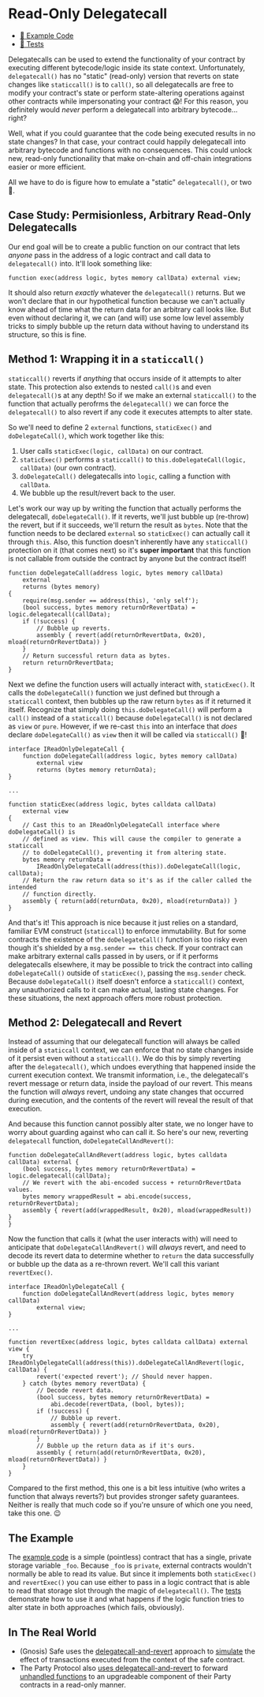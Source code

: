 # Read-Only Delegatecall

- [📜 Example Code](./ReadOnlyDelegatecall.sol)
- [🐞 Tests](../../test/ReadOnlyDelegatecall.t.sol)

Delegatecalls can be used to extend the functionality of your contract by executing different bytecode/logic inside its state context. Unfortunately, `delegatecall()` has no "static" (read-only) version that reverts on state changes like `staticcall()` is to `call()`, so all delegatecalls are free to modify your contract's state or perform state-altering operations against other contracts while impersonating your contract 😱! For this reason, you definitely would *never* perform a delegatecall into arbitrary bytecode... right?

Well, what if you could guarantee that the code being executed results in no state changes? In that case, your contract could happily delegatecall into arbitrary bytecode and functions with no consequences. This could unlock new, read-only functionaility that make on-chain and off-chain integrations easier or more efficient.

All we have to do is figure how to emulate a "static" `delegatecall()`, or two 🤗.

## Case Study: Permisionless, Arbitrary Read-Only Delegatecalls

Our end goal will be to create a public function on our contract that lets *anyone* pass in the address of a logic contract and call data to `delegatecall()` into. It'll look something like:

```solidity
function exec(address logic, bytes memory callData) external view;
```

It should also return *exactly* whatever the `delegatecall()` returns. But we won't declare that in our hypothetical function because we can't actually know ahead of time what the return data for an arbitrary call looks like. But even without declaring it, we can (and will) use some low level assembly tricks to simply bubble up the return data without having to understand its structure, so this is fine.

## Method 1: Wrapping it in a `staticcall()`

`staticcall()` reverts if *anything* that occurs inside of it attempts to alter state. This protection also extends to nested `call()`s and even `delegatecall()`s at any depth! So if we make an external `staticcall()` to the function that actually perofrms the `delegatecall()` we can force the `delegatecall()` to also revert if any code it executes attempts to alter state.

So we'll need to define 2 `external` functions, `staticExec()` and `doDelegateCall()`, which work together like this:

1. User calls `staticExec(logic, callData)` on our contract.
2. `staticExec()` performs a `staticcall()` to `this.doDelegateCall(logic, callData)` (our own contract).
3. `doDelegateCall()` delegatecalls into `logic`, calling a function with `callData`.
4. We bubble up the result/revert back to the user.

Let's work our way up by writing the function that actually performs the delegatecall, `doDelegateCall()`. If it reverts, we'll just bubble up (re-throw) the revert, but if it succeeds, we'll return the result as `bytes`. Note that the function needs to be declared `external` so `staticExec()` can actually call it through `this`. Also, this function doesn't inherently have any `staticcall()` protection on it (that comes next) so it's **super important** that this function is not callable from outside the contract by anyone but the contract itself!

```solidity
function doDelegateCall(address logic, bytes memory callData)
    external
    returns (bytes memory)
{
    require(msg.sender == address(this), 'only self');
    (bool success, bytes memory returnOrRevertData) = logic.delegatecall(callData);
    if (!success) {
        // Bubble up reverts.
        assembly { revert(add(returnOrRevertData, 0x20), mload(returnOrRevertData)) }
    }
    // Return successful return data as bytes.
    return returnOrRevertData;
}
```

Next we define the function users will actually interact with, `staticExec()`. It calls the `doDelegateCall()` function we just defined but through a `staticcall` context, then bubbles up the raw return `bytes` as if it returned it itself. Recognize that simply doing `this.doDelegateCall()` will perform a `call()` instead of a `staticcall()` because `doDelegateCall()` is not declared as `view` or `pure`. However, if we re-cast `this` into an interface that *does* declare `doDelegateCall()` as `view` then it will be called via `staticcall()` 🧙!

```solidity
interface IReadOnlyDelegateCall {
    function doDelegateCall(address logic, bytes memory callData)
        external view
        returns (bytes memory returnData);
}

...

function staticExec(address logic, bytes calldata callData)
    external view
{
    // Cast this to an IReadOnlyDelegateCall interface where doDelegateCall() is
    // defined as view. This will cause the compiler to generate a staticcall
    // to doDelegateCall(), preventing it from altering state.
    bytes memory returnData =
        IReadOnlyDelegateCall(address(this)).doDelegateCall(logic, callData);
    // Return the raw return data so it's as if the caller called the intended
    // function directly.
    assembly { return(add(returnData, 0x20), mload(returnData)) }
}
```

And that's it! This approach is nice because it just relies on a standard, familiar EVM construct (`staticcall`) to enforce immutability. But for some contracts the existence of the `doDelegateCall()` function is too risky even though it's shielded by a `msg.sender == this` check. If your contract can make arbitrary external calls passed in by users, or if it performs delegatecalls elsewhere, it may be possible to trick the contract into calling `doDelegateCall()` outside of `staticExec()`, passing the `msg.sender` check. Because `doDelegateCall()` itself doesn't enforce a `staticcall()` context, any unauthorized calls to it can make actual, lasting state changes. For these situations, the next approach offers more robust protection.

## Method 2: Delegatecall and Revert

Instead of assuming that our delegatecall function will always be called inside of a `staticcall` context, we can enforce that no state changes inside of it persist even without a `staticcall()`. We do this by simply reverting after the `delegatecall()`, which undoes everything that happened inside the current execution context. We transmit information, i.e., the delegatecall's revert message or return data, inside the payload of our revert. This means the function will *always* revert, undoing any state changes that occurred during execution, and the contents of the revert will reveal the result of that execution. 

And because this function cannot possibly alter state, we no longer have to worry about guarding against who can call it. So here's our new, reverting `delegatecall` function, `doDelegateCallAndRevert()`:

```solidity
function doDelegateCallAndRevert(address logic, bytes calldata callData) external {
    (bool success, bytes memory returnOrRevertData) = logic.delegatecall(callData);
    // We revert with the abi-encoded success + returnOrRevertData values.
    bytes memory wrappedResult = abi.encode(success, returnOrRevertData);
    assembly { revert(add(wrappedResult, 0x20), mload(wrappedResult)) }
}
```

Now the function that calls it (what the user interacts with) will need to anticipate that `doDelegateCallAndRevert()` will *always* revert, and need to decode its revert data to determine whether to `return` the data successfully or bubble up the data as a re-thrown revert. We'll call this variant `revertExec()`.

```solidity
interface IReadOnlyDelegateCall {
    function doDelegateCallAndRevert(address logic, bytes memory callData)
        external view;
}

...

function revertExec(address logic, bytes calldata callData) external view {
    try IReadOnlyDelegateCall(address(this)).doDelegateCallAndRevert(logic, callData) {
        revert('expected revert'); // Should never happen.
    } catch (bytes memory revertData) {
        // Decode revert data.
        (bool success, bytes memory returnOrRevertData) =
            abi.decode(revertData, (bool, bytes));
        if (!success) {
            // Bubble up revert.
            assembly { revert(add(returnOrRevertData, 0x20), mload(returnOrRevertData)) }
        }
        // Bubble up the return data as if it's ours.
        assembly { return(add(returnOrRevertData, 0x20), mload(returnOrRevertData)) }
    }
}
```

Compared to the first method, this one is a bit less intuitive (who writes a function that always reverts?) but provides stronger safety guarantees. Neither is really that much code so if you're unsure of which one you need, take this one. 😉

## The Example

The [example code](./ReadOnlyDelegatecall.sol) is a simple (pointless) contract that has a single, private storage variable `_foo`. Because `_foo` is `private`, external contracts wouldn't normally be able to read its value. But since it implements both `staticExec()` and `revertExec()` you can use either to pass in a logic contract that is able to read that storage slot through the magic of `delegatecall()`. The [tests](../../test/ReadOnlyDelegatecall.t.sol) demonstrate how to use it and what happens if the logic function tries to alter state in both approaches (which fails, obviously).


## In The Real World
- (Gnosis) Safe uses the [delegatecall-and-revert]((https://github.com/safe-global/safe-contracts/blob/v1.3.0-libs.0/contracts/common/StorageAccessible.sol#L36)) approach to [simulate](https://github.com/safe-global/safe-contracts/blob/v1.3.0-libs.0/contracts/handler/CompatibilityFallbackHandler.sol#L87) the effect of transactions executed from the context of the safe contract.
- The Party Protocol also [uses delegatecall-and-revert](https://github.com/PartyDAO/party-protocol/blob/e5be102b2cc2304768b21a3ce913cd28f2965089/contracts/utils/ReadOnlyDelegateCall.sol#L25) to forward [unhandled functions](https://github.com/PartyDAO/party-protocol/blob/e5be102b2cc2304768b21a3ce913cd28f2965089/contracts/party/PartyGovernance.sol#L325) to an upgradeable component of their Party contracts in a read-only manner.